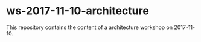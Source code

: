 # ws-2017-11-10-architecture
This repository contains the content of a architecture workshop on 2017-11-10.
